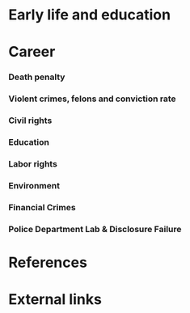 # 
# Early life and education
# Career
### Death penalty
### Violent crimes, felons and conviction rate
### Civil rights
### Education
### Labor rights
### Environment
### Financial Crimes
### Police Department Lab & Disclosure Failure
# References
# External links